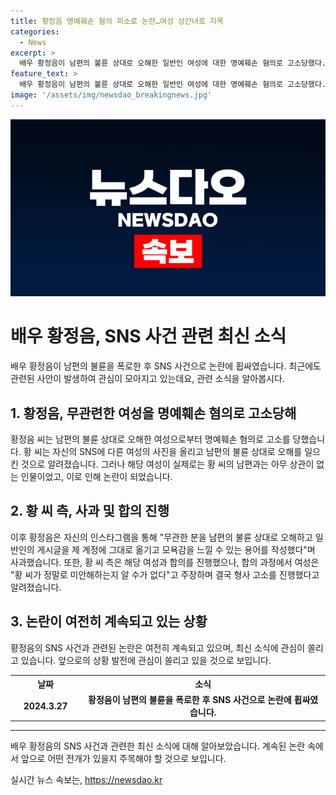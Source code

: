 ```yaml
---
title: 황정음 명예훼손 혐의 피소로 논란…여성 상간녀로 지목
categories:
  - News
excerpt: >
  배우 황정음이 남편의 불륜 상대로 오해한 일반인 여성에 대한 명예훼손 혐의로 고소당했다. 황 씨가 SNS에 불륜 상대로 오해된 여성의 사진을 올리고 모욕적인 글을 쓴 것으로 밝혀졌다. 이에 황 씨는 사과하고 상대방과 합의를 시도했으나, 상대방은 황 씨의 사과가 진심인지 의심하며 결국 형사 고소를 진행했다. 
feature_text: >
  배우 황정음이 남편의 불륜 상대로 오해한 일반인 여성에 대한 명예훼손 혐의로 고소당했다. 황 씨가 SNS에 불륜 상대로 오해된 여성의 사진을 올리고 모욕적인 글을 쓴 것으로 밝혀졌다. 이에 황 씨는 사과하고 상대방과 합의를 시도했으나, 상대방은 황 씨의 사과가 진심인지 의심하며 결국 형사 고소를 진행했다. 
image: '/assets/img/newsdao_breakingnews.jpg'
---
```


<p><img src="/assets/img/newsdao_breakingnews.jpg" alt="koreaapp 속보" /></p>

<h1>배우 황정음, SNS 사건 관련 최신 소식</h1>

<p data-ke-size="size16">배우 황정음이 남편의 불륜을 폭로한 후 SNS 사건으로 논란에 휩싸였습니다. 최근에도 관련된 사안이 발생하여 관심이 모아지고 있는데요, 관련 소식을 알아봅시다.</p>

<h2 data-ke-size="size26">1. 황정음, 무관련한 여성을 명예훼손 혐의로 고소당해</h2>

<p data-ke-size="size16">황정음 씨는 남편의 불륜 상대로 오해한 여성으로부터 명예훼손 혐의로 고소를 당했습니다. 황 씨는 자신의 SNS에 다른 여성의 사진을 올리고 남편의 불륜 상대로 오해를 일으킨 것으로 알려졌습니다. 그러나 해당 여성이 실제로는 황 씨의 남편과는 아무 상관이 없는 인물이었고, 이로 인해 논란이 되었습니다.</p>

<h2 data-ke-size="size26">2. 황 씨 측, 사과 및 합의 진행</h2>

<p data-ke-size="size16">이후 황정음은 자신의 인스타그램을 통해 "무관한 분을 남편의 불륜 상대로 오해하고 일반인의 게시글을 제 계정에 그대로 옮기고 모욕감을 느낄 수 있는 용어를 작성했다"며 사과했습니다. 또한, 황 씨 측은 해당 여성과 합의를 진행했으나, 합의 과정에서 여성은 "황 씨가 정말로 미안해하는지 알 수가 없다"고 주장하며 결국 형사 고소를 진행했다고 알려졌습니다.</p>

<h2 data-ke-size="size26">3. 논란이 여전히 계속되고 있는 상황</h2>

<p data-ke-size="size16">황정음의 SNS 사건과 관련된 논란은 여전히 계속되고 있으며, 최신 소식에 관심이 쏠리고 있습니다. 앞으로의 상황 발전에 관심이 쏠리고 있을 것으로 보입니다.</p>

<table>
  <tr>
    <th style="text-align: center; width: 100px;">날짜</th>
    <th style="text-align: center; width: 400px;">소식</th>
  </tr>
  <tr>
    <td style="text-align: center; height: 17px;"><b>2024.3.27</b></td>
    <td style="text-align: center; height: 17px;"><b>황정음이 남편의 불륜을 폭로한 후 SNS 사건으로 논란에 휩싸였습니다.</b></td>
  </tr>
</table>

<hr>

<p data-ke-size="size16">배우 황정음의 SNS 사건과 관련한 최신 소식에 대해 알아보았습니다. 계속된 논란 속에서 앞으로 어떤 전개가 있을지 주목해야 할 것으로 보입니다.</p>
실시간 뉴스 속보는, <a href="https://newsdao.kr" rel="dofollow">https://newsdao.kr</a>


